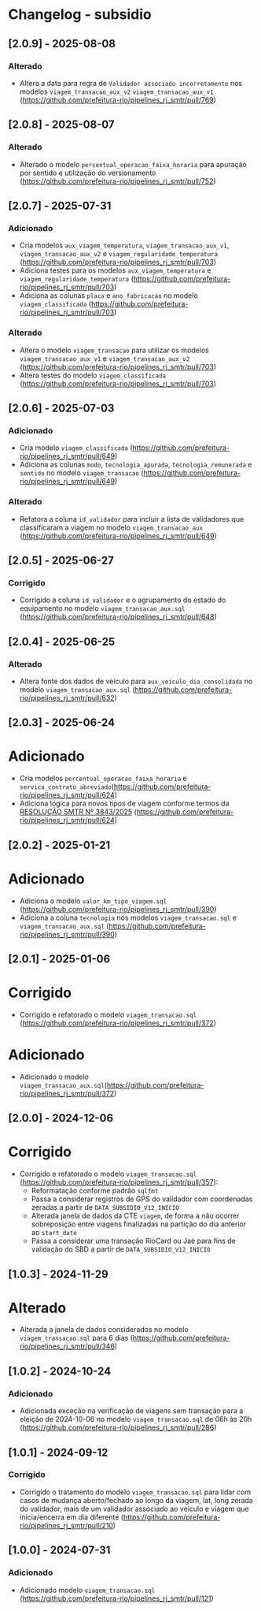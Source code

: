 # Changelog - subsidio

## [2.0.9] - 2025-08-08

### Alterado

- Altera a data para regra de `Validador associado incorretamente` nos modelos `viagem_transacao_aux_v2` `viagem_transacao_aux_v1` (https://github.com/prefeitura-rio/pipelines_rj_smtr/pull/769)

## [2.0.8] - 2025-08-07

### Alterado

- Alterado o modelo `percentual_operacao_faixa_horaria` para apuração por sentido e utilização do versionamento (https://github.com/prefeitura-rio/pipelines_rj_smtr/pull/752)

## [2.0.7] - 2025-07-31

### Adicionado

- Cria modelos `aux_viagem_temperatura`, `viagem_transacao_aux_v1`, `viagem_transacao_aux_v2` e `viagem_regularidade_temperatura` (https://github.com/prefeitura-rio/pipelines_rj_smtr/pull/703)
- Adiciona testes para os modelos `aux_viagem_temperatura` e `viagem_regularidade_temperatura` (https://github.com/prefeitura-rio/pipelines_rj_smtr/pull/703)
- Adiciona as colunas `placa` e `ano_fabricacao` no modelo `viagem_classificada` (https://github.com/prefeitura-rio/pipelines_rj_smtr/pull/703)

### Alterado

- Altera o modelo `viagem_transacao` para utilizar os modelos `viagem_transacao_aux_v1` e `viagem_transacao_aux_v2` (https://github.com/prefeitura-rio/pipelines_rj_smtr/pull/703)
- Altera testes do modelo `viagem_classificada` (https://github.com/prefeitura-rio/pipelines_rj_smtr/pull/703)

## [2.0.6] - 2025-07-03

### Adicionado

- Cria modelo `viagem_classificada` (https://github.com/prefeitura-rio/pipelines_rj_smtr/pull/649)
- Adiciona as colunas `modo`, `tecnologia_apurada`, `tecnologia_remunerada` e `sentido` no modelo `viagem_transacao` (https://github.com/prefeitura-rio/pipelines_rj_smtr/pull/649)

### Alterado

- Refatora a coluna `id_validador` para incluir a lista de validadores que classificaram a viagem no modelo `viagem_transacao_aux` (https://github.com/prefeitura-rio/pipelines_rj_smtr/pull/649)

## [2.0.5] - 2025-06-27

### Corrigido

- Corrigido a coluna `id_validador` e o agrupamento do estado do equipamento no modelo `viagem_transacao_aux.sql`  (https://github.com/prefeitura-rio/pipelines_rj_smtr/pull/648)

## [2.0.4] - 2025-06-25

### Alterado

- Altera fonte dos dados de veículo para `aux_veiculo_dia_consolidada` no modelo `viagem_transacao_aux.sql` (https://github.com/prefeitura-rio/pipelines_rj_smtr/pull/632)

## [2.0.3] - 2025-06-24

# Adicionado

- Cria modelos `percentual_operacao_faixa_horaria` e `servico_contrato_abreviado`(https://github.com/prefeitura-rio/pipelines_rj_smtr/pull/624)
- Adiciona lógica para novos tipos de viagem conforme termos da [RESOLUÇÃO SMTR Nº 3843/2025](https://doweb.rio.rj.gov.br/portal/visualizacoes/pdf/7371/#/p:14/e:7371) (https://github.com/prefeitura-rio/pipelines_rj_smtr/pull/624)

## [2.0.2] - 2025-01-21

# Adicionado

- Adiciona o modelo `valor_km_tipo_viagem.sql` (https://github.com/prefeitura-rio/pipelines_rj_smtr/pull/390)
- Adiciona a coluna `tecnologia` nos modelos  `viagem_transacao.sql` e `viagem_transacao_aux.sql` (https://github.com/prefeitura-rio/pipelines_rj_smtr/pull/390)

## [2.0.1] - 2025-01-06

# Corrigido

- Corrigido e refatorado o modelo `viagem_transacao.sql` (https://github.com/prefeitura-rio/pipelines_rj_smtr/pull/372)

# Adicionado

- Adicionado o modelo `viagem_transacao_aux.sql`(https://github.com/prefeitura-rio/pipelines_rj_smtr/pull/372)

## [2.0.0] - 2024-12-06

# Corrigido

- Corrigido e refatorado o modelo `viagem_transacao.sql` (https://github.com/prefeitura-rio/pipelines_rj_smtr/pull/357):
    - Reformatação conforme padrão `sqlfmt`
    - Passa a considerar registros de GPS do validador com coordenadas zeradas a partir de `DATA_SUBSIDIO_V12_INICIO`
    - Alterada janela de dados da CTE `viagem`, de forma a não ocorrer sobreposição entre viagens finalizadas na partição do dia anterior ao `start_date`
    - Passa a considerar uma transação RioCard ou Jaé para fins de validação do SBD a partir de `DATA_SUBSIDIO_V12_INICIO`

## [1.0.3] - 2024-11-29

# Alterado

- Alterada a janela de dados considerados no modelo `viagem_transacao.sql` para 6 dias (https://github.com/prefeitura-rio/pipelines_rj_smtr/pull/346)

## [1.0.2] - 2024-10-24

### Adicionado

- Adicionada exceção na verificação de viagens sem transação para a eleição de 2024-10-06 no modelo `viagem_transacao.sql` de 06h às 20h (https://github.com/prefeitura-rio/pipelines_rj_smtr/pull/286)

## [1.0.1] - 2024-09-12

### Corrigido

- Corrigido o tratamento do modelo `viagem_transacao.sql` para lidar com casos de mudança aberto/fechado ao longo da viagem, lat, long zerada do validador, mais de um validador associado ao veículo e viagem que inicia/encerra em dia diferente (https://github.com/prefeitura-rio/pipelines_rj_smtr/pull/210)

## [1.0.0] - 2024-07-31

### Adicionado

- Adicionado modelo `viagem_transacao.sql` (https://github.com/prefeitura-rio/pipelines_rj_smtr/pull/121)
